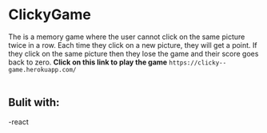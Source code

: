# ClickyGame

The is a memory game where the user cannot click on the same picture twice in a row.  Each time they click on a new picture, they will get a point.  If they click on the same picture then they lose the game and their score goes back to zero.
**Click on this link to play the game** `https://clicky--game.herokuapp.com/`
<br><br>
## Bulit with:
-react 
